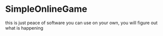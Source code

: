 # SimpleOnlineGame
this is just peace of software you can use on your own, you will figure out what is happening
